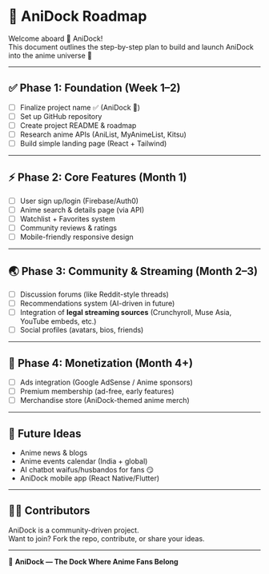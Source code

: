 # 📜 AniDock Roadmap

Welcome aboard 🌊 AniDock!  
This document outlines the step-by-step plan to build and launch AniDock into the anime universe 🚀  

---

## ✅ Phase 1: Foundation (Week 1–2)
- [ ] Finalize project name ✅ (AniDock 🌊)  
- [ ] Set up GitHub repository  
- [ ] Create project README & roadmap  
- [ ] Research anime APIs (AniList, MyAnimeList, Kitsu)  
- [ ] Build simple landing page (React + Tailwind)  

---

## ⚡ Phase 2: Core Features (Month 1)
- [ ] User sign up/login (Firebase/Auth0)  
- [ ] Anime search & details page (via API)  
- [ ] Watchlist + Favorites system  
- [ ] Community reviews & ratings  
- [ ] Mobile-friendly responsive design  

---

## 🌏 Phase 3: Community & Streaming (Month 2–3)
- [ ] Discussion forums (like Reddit-style threads)  
- [ ] Recommendations system (AI-driven in future)  
- [ ] Integration of **legal streaming sources** (Crunchyroll, Muse Asia, YouTube embeds, etc.)  
- [ ] Social profiles (avatars, bios, friends)  

---

## 💸 Phase 4: Monetization (Month 4+)
- [ ] Ads integration (Google AdSense / Anime sponsors)  
- [ ] Premium membership (ad-free, early features)  
- [ ] Merchandise store (AniDock-themed anime merch)  

---

## 🚀 Future Ideas
- Anime news & blogs  
- Anime events calendar (India + global)  
- AI chatbot waifus/husbandos for fans 😏  
- AniDock mobile app (React Native/Flutter)  

---

## 🧑‍💻 Contributors
AniDock is a community-driven project.  
Want to join? Fork the repo, contribute, or share your ideas.  

---

🌊 **AniDock — The Dock Where Anime Fans Belong**
